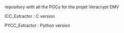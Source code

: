 repository with all the POCs for the projet Veracrypt EMV

ICC_Extractor : C version

PYCC_Extractor : Python version
